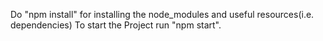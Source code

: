 Do "npm install" for installing the node_modules and useful resources(i.e. dependencies)
To start the Project run "npm start".
